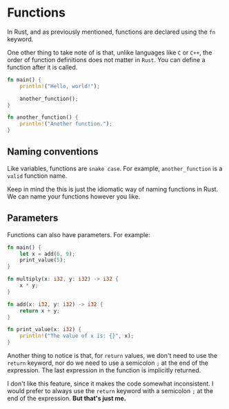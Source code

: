 # Functions

In Rust, and as previously mentioned, functions are declared using the `fn` keyword.

One other thing to take note of is that, unlike languages like `C` or `C++`, the order of function definitions does not matter in `Rust`. You can define a function after it is called.

```rust
fn main() {
    println!("Hello, world!");

    another_function();
}

fn another_function() {
    println!("Another function.");
}
```

## Naming conventions

Like variables, functions are `snake case`. For example, `another_function` is a `valid` function name.

Keep in mind the this is just the idiomatic way of naming functions in Rust. We can name your functions however you like.

## Parameters

Functions can also have parameters. For example:

```rust
fn main() {
    let x = add(6, 9);
    print_value(5);
}

fn multiply(x: i32, y: i32) -> i32 {
    x * y;
}

fn add(x: i32, y: i32) -> i32 {
    return x + y;
}

fn print_value(x: i32) {
    println!("The value of x is: {}", x);
}
```

Another thing to notice is that, for `return` values, we don't need to use the `return` keyword, nor do we need to use a semicolon `;` at the end of the expression. The last expression in the function is implicitly returned.

I don't like this feature, since it makes the code somewhat inconsistent. I would prefer to always use the `return` keyword with a semicolon `;` at the end of the expression. **But that's just me.**
